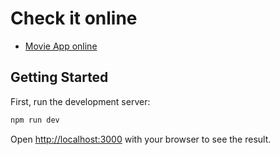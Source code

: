 # Check it online

- [Movie App online](https://movie-app-migrod22s-projects.vercel.app/)

## Getting Started

First, run the development server:

```bash
npm run dev
```

Open [http://localhost:3000](http://localhost:3000) with your browser to see the result.